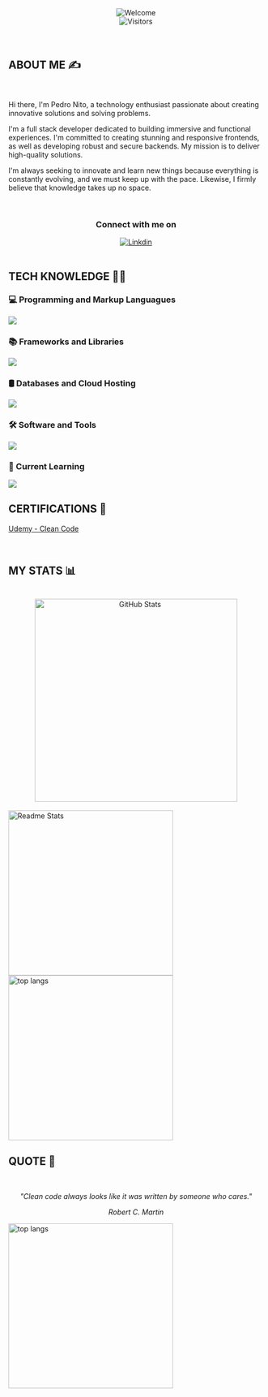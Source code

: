 <div align="center">
    <img src="https://readme-typing-svg.demolab.com?font=JetBrains+Mono&size=44&pause=1000&color=5092FF&center=true&vCenter=true&random=false&width=500&height=150&lines=Welcome+%F0%9F%91%8B" alt="Welcome" />
</div>

<div align="center">
    <img src="https://komarev.com/ghpvc/?username=PedroNito&style=for-the-badge&color=5092FF&label=Visitors" alt="Visitors" />
</div>

<br>
<br>

 ## ABOUT ME ✍️
<br>
<div>

Hi there, I'm Pedro Nito, a technology enthusiast passionate about creating innovative solutions and solving problems.

I'm a full stack developer dedicated to building immersive and functional experiences. I'm committed to creating stunning and responsive frontends, as well as developing robust and secure backends. My mission is to deliver high-quality solutions.

I'm always seeking to innovate and learn new things because everything is constantly evolving, and we must keep up with the pace. Likewise, I firmly believe that knowledge takes up no space.

</div>
<br>

<div align="center">
<!-- ### Connect with me on  -->

<h3> Connect with me on </h3>
<a href="https://www.linkedin.com/in/pedro-nito-b20126205/">
    <img alt="Linkdin" src="https://img.shields.io/badge/linkedin-badge?style=for-the-badge&logo=linkedin&color=%230A66C2">
<a/>

<!-- <a href="mailto:pedro.nito.23@gmail.com">
    <img alt="Static Badge" src="https://img.shields.io/badge/gmail-bagde?style=for-the-badge&logo=gmail&logoColor=%23FFFFFF&color=%23EA4335">
<a/> -->
</div>

<br>

## TECH KNOWLEDGE 👨‍💻

### 💻 Programming and Markup Languagues 
<img src="https://skillicons.dev/icons?i=html,css,js,nodejs,php,cpp,cs,md"/>

### 📚 Frameworks and Libraries
<img src="https://skillicons.dev/icons?i=vue,pinia,npm,laravel,dotnet,bootstrap,tailwind,jquery"/>

### 🛢️ Databases and Cloud Hosting
<img src="https://skillicons.dev/icons?i=mysql,postgres"/>

### 🛠️ Software and Tools
<img src="https://skillicons.dev/icons?i=git,github,vscode,webstorm,phpstorm,windows,linux,figma,postman"/>

### 🌱 Current Learning 
<img src="https://skillicons.dev/icons?i=angular,ts"/>

<br>

## CERTIFICATIONS 🏅
<a href="https://udemy-certificate.s3.amazonaws.com/pdf/UC-732b1f69-ef8b-48a1-88aa-482c438669ab.pdf">Udemy - Clean Code</a>

<br>

## MY STATS 📊

<br>

<div align="center">
    <img width=400 src="https://streak-stats.demolab.com?user=PedroNito&theme=react" alt="GitHub Stats" />
</div>

<br/>

<img width=325 src="https://github-readme-stats.vercel.app/api?username=PedroNito&show_icons=true&theme=react&rank_icon=github&border_radius=10" alt="Readme Stats" />

<img width=325 src="https://github-readme-stats.vercel.app/api/top-langs/?username=PedroNito&langs_count=8&layout=compact&theme=react&border_radius=10&size_weight=0.5&count_weight=0.5&exclude_repo=github-readme-stats" alt="top langs" />

<br>

## QUOTE 💭

<br>
<div align="center">

*"Clean code always looks like it was written by someone who cares."*
<br>

*Robert C. Martin*

</div>









<img width=325 align="center" src="https://github-readme-stats-salesp07.vercel.app/api/top-langs/?username=salesp07&hide=HTML&langs_count=8&layout=compact&theme=react&border_radius=10&size_weight=0.5&count_weight=0.5&exclude_repo=github-readme-stats" alt="top langs" />
